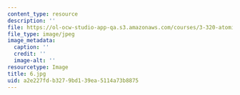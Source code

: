 ```yaml
---
content_type: resource
description: ''
file: https://ol-ocw-studio-app-qa.s3.amazonaws.com/courses/3-320-atomistic-computer-modeling-of-materials-sma-5107-spring-2005/a2e227fdb3279bd139ea5114a73b8875_6.jpg
file_type: image/jpeg
image_metadata:
  caption: ''
  credit: ''
  image-alt: ''
resourcetype: Image
title: 6.jpg
uid: a2e227fd-b327-9bd1-39ea-5114a73b8875
---
```

